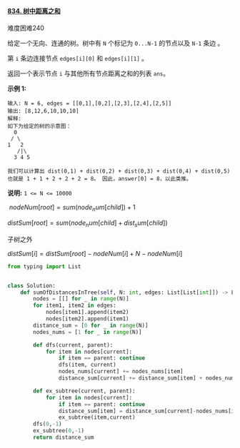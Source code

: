 #### [834. 树中距离之和](https://leetcode-cn.com/problems/sum-of-distances-in-tree/)

难度困难240

给定一个无向、连通的树。树中有 `N` 个标记为 `0...N-1` 的节点以及 `N-1` 条边 。

第 `i` 条边连接节点 `edges[i][0]` 和 `edges[i][1]` 。

返回一个表示节点 `i` 与其他所有节点距离之和的列表 `ans`。

**示例 1:**

```
输入: N = 6, edges = [[0,1],[0,2],[2,3],[2,4],[2,5]]
输出: [8,12,6,10,10,10]
解释: 
如下为给定的树的示意图：
  0
 / \
1   2
   /|\
  3 4 5

我们可以计算出 dist(0,1) + dist(0,2) + dist(0,3) + dist(0,4) + dist(0,5) 
也就是 1 + 1 + 2 + 2 + 2 = 8。 因此，answer[0] = 8，以此类推。
```

**说明:** `1 <= N <= 10000`

​	$nodeNum[root]=sum(node_num[child])+1$

$distSum[root]=sum(node_num[child]+dist_sum[child])$

子树之外

$distSum[i]=distSum[root]-nodeNum[i]+N-nodeNum[i]$



```python
from typing import List


class Solution:
    def sumOfDistancesInTree(self, N: int, edges: List[List[int]]) -> List[int]:
        nodes = [[] for _ in range(N)]
        for item1, item2 in edges:
            nodes[item1].append(item2)
            nodes[item2].append(item1)
        distance_sum = [0 for _ in range(N)]
        nodes_nums = [1 for _ in range(N)]

        def dfs(current, parent):
            for item in nodes[current]:
                if item == parent: continue
                dfs(item, current)
                nodes_nums[current] += nodes_nums[item]
                distance_sum[current] += distance_sum[item] + nodes_nums[item]

        def ex_subtree(current, parent):
            for item in nodes[current]:
                if item == parent: continue
                distance_sum[item] = distance_sum[current]-nodes_nums[item]+N-nodes_nums[item]
                ex_subtree(item,current)
        dfs(0,-1)
        ex_subtree(0,-1)
        return distance_sum

```

